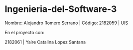 # Ingenieria-del-Software-3
Nombre: Alejandro Romero Serrano | Código: 2182059 | UIS


En el proyecto con:

2182061 | Yaire Catalina Lopez Santana
